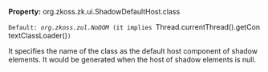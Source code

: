 **Property:** org.zkoss.zk.ui.ShadowDefaultHost.class

`Default: `<i>`org.zkoss.zul.NoDOM`</i>` (it implies `Thread.currentThread().getContextClassLoader()`)`

It specifies the name of the class as the default host component of
shadow elements. It would be generated when the host of shadow elements
is null.
